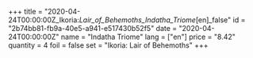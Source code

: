 +++
title = "2020-04-24T00:00:00Z_Ikoria:_Lair_of_Behemoths_Indatha_Triome_[en]_false"
id = "2b74bb81-fb9a-40e5-a941-e517430b52f5"
date = "2020-04-24T00:00:00Z"
name = "Indatha Triome"
lang = ["en"]
price = "8.42"
quantity = 4
foil = false
set = "Ikoria: Lair of Behemoths"
+++
